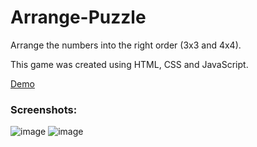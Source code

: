 # Arrange-Puzzle

Arrange the numbers into the right order (3x3 and 4x4).

This game was created using HTML, CSS and JavaScript.

<a href="https://zzmoni.github.io/Arrange-Puzzle/">Demo</a>

### Screenshots:
![image](https://github.com/zzmoni/Arrange-Puzzle/assets/124896029/23a4fdfb-2c57-4478-9416-e70b58142410)
![image](https://github.com/zzmoni/Arrange-Puzzle/assets/124896029/20d7345a-d64e-4931-a25b-5de09d665b03)

